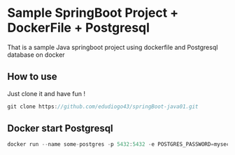 # Sample SpringBoot Project + DockerFile + Postgresql
That is a sample Java springboot project using dockerfile and Postgresql database on docker

## How to use
Just clone it and have fun !

```javascript
git clone https://github.com/edudiogo43/springBoot-java01.git
```

## Docker start Postgresql

```javascript
docker run --name some-postgres -p 5432:5432 -e POSTGRES_PASSWORD=mysecretpassword -d postgres
```